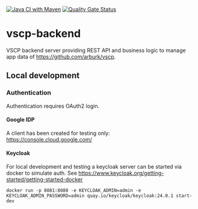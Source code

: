 [![Java CI with Maven](https://github.com/arburk/vscp-backend/actions/workflows/maven.yml/badge.svg?branch=main)](https://github.com/arburk/vscp-backend/actions/workflows/maven.yml)
[![Quality Gate Status](https://sonarcloud.io/api/project_badges/measure?project=arburk_vscp-backend&metric=alert_status)](https://sonarcloud.io/summary/new_code?id=arburk_vscp-backend)

# vscp-backend
VSCP backend server providing REST API and business logic to manage app data of https://github.com/arburk/vscp.

## Local development
### Authentication 
Authentication requires OAuth2 login.
#### Google IDP
A client has been created for testing only: https://console.cloud.google.com/ 
#### Keycloak
For local development and testing a keycloak server can be started via docker to simulate auth.
See https://www.keycloak.org/getting-started/getting-started-docker
```
docker run -p 8081:8080 -e KEYCLOAK_ADMIN=admin -e KEYCLOAK_ADMIN_PASSWORD=admin quay.io/keycloak/keycloak:24.0.1 start-dev
```

